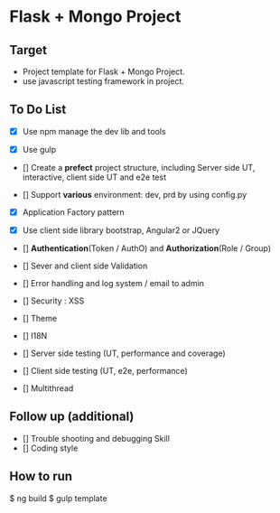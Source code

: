 Flask + Mongo Project
================

Target
------------
- Project template for Flask + Mongo Project.
- use javascript testing framework in project.


To Do List
------------
* [X] Use npm manage the dev lib and tools

* [X] Use gulp 

* [] Create a **prefect** project structure, including Server side UT, interactive, client side UT and e2e test

* [] Support **various** environment: dev, prd by using config.py

* [X] Application Factory pattern

* [X] Use client side library bootstrap, Angular2 or JQuery

* [] **Authentication**(Token / AuthO) and **Authorization**(Role / Group)  

* [] Sever and client side Validation

* [] Error handling and log system / email to admin

* [] Security : XSS

* [] Theme

* [] I18N

* [] Server side testing (UT, performance and coverage)

* [] Client side testing (UT, e2e, performance)

* [] Multithread


Follow up (**additional**)
------------
* [] Trouble shooting and debugging Skill
* [] Coding style


How to run 
------------
$ ng build
$ gulp template




